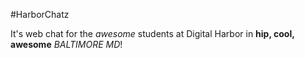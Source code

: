 #HarborChatz

It's web chat for the *awesome* students at Digital Harbor in __hip,
cool, awesome__ *BALTIMORE MD*!


